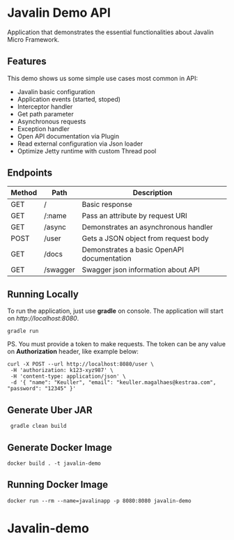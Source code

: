 # Javalin Demo API

Application that demonstrates the essential functionalities about Javalin Micro Framework.

## Features 

This demo shows us some simple use cases most common in API:

   * Javalin basic configuration 
   * Application events (started, stoped)
   * Interceptor handler
   * Get path parameter
   * Asynchronous requests
   * Exception handler
   * Open API documentation via Plugin
   * Read external configuration via Json loader
   * Optimize Jetty runtime with custom Thread pool

## Endpoints

| Method | Path     | Description   |
|--------|----------|--------------------------------------|
| GET    | /        | Basic response                       |
| GET    | /:name   | Pass an attribute by request URI     |
| GET    | /async   | Demonstrates an asynchronous handler | 
| POST   | /user    | Gets a JSON object from request body |
| GET    | /docs    | Demonstrates a basic OpenAPI documentation |
| GET    | /swagger | Swagger json information about API   |

## Running Locally

To run the application, just use **gradle** on console. The application will start on *http://localhost:8080*.

```shell script
gradle run
```

PS. You must provide a token to make requests. The token can be any value on **Authorization** header, like example below:
 
 ```shell script
curl -X POST --url http://localhost:8080/user \
  -H 'authorization: k123-xyz987' \
  -H 'content-type: application/json' \
  -d '{ "name": "Keuller", "email": "keuller.magalhaes@kestraa.com", "password": "12345" }'
```

## Generate Uber JAR

```shell script
 gradle clean build
```

## Generate Docker Image

```shell script
docker build . -t javalin-demo
```

## Running Docker Image

```shell script
docker run --rm --name=javalinapp -p 8080:8080 javalin-demo
```
# Javalin-demo
